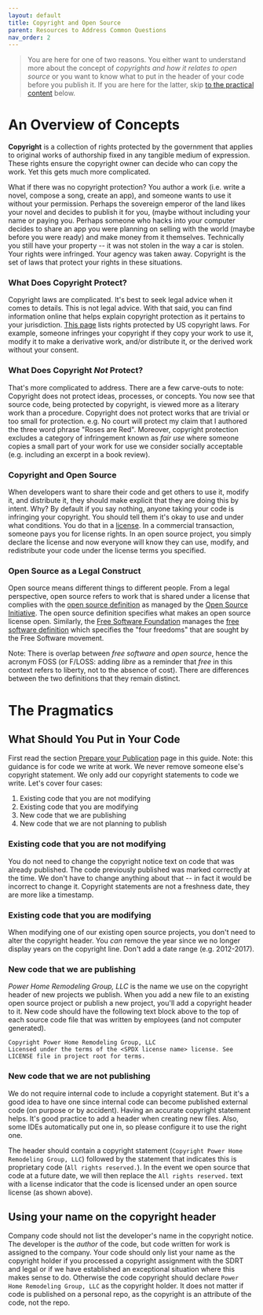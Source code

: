 ```yaml
---
layout: default
title: Copyright and Open Source
parent: Resources to Address Common Questions
nav_order: 2
---
```


> You are here for one of two reasons. You either want to understand more about the concept of _copyrights and how it relates to open source_ or you want to know what to put in the header of your code before you publish it. If you are here for the latter, skip [to the practical content](../resources/copyright.html#what-should-you-put-in-your-code) below.

# An Overview of Concepts

**Copyright** is a collection of rights protected by the government that applies to original works of authorship fixed in any tangible medium of expression. These rights ensure the copyright owner can decide who can copy the work. Yet this gets much more complicated.

What if there was no copyright protection? You author a work (i.e. write a novel, compose a song, create an app), and someone wants to use it without your permission. Perhaps the sovereign emperor of the land likes your novel and decides to publish it for you, (maybe without including your name or paying you. Perhaps someone who hacks into your computer decides to share an app you were planning on selling with the world (maybe before you were ready) and make money from it themselves. Technically you still have your property -- it was not stolen in the way a car is stolen. Your rights were infringed. Your agency was taken away. Copyright is the set of laws that protect your rights in these situations.

### What Does Copyright Protect?

Copyright laws are complicated. It's best to seek legal advice when it comes to details. This is not legal advice. With that said, you can find information online that helps explain copyright protection as it pertains to your jurisdiction. [This page](https://www.law.cornell.edu/uscode/text/17/106) lists rights protected by US copyright laws. For example, someone infringes your copyright if they copy your work to use it, modify it to make a derivative work, and/or distribute it, or the derived work without your consent.

### What Does Copyright _Not_ Protect?

That's more complicated to address. There are a few carve-outs to note: Copyright does not protect ideas, processes, or concepts. You now see that source code, being protected by copyright, is viewed more as a literary work than a procedure. Copyright does not protect works that are trivial or too small for protection. e.g. No court will protect my claim that I authored the three word phrase "Roses are Red". Moreover, copyright protection excludes a category of infringement known as _fair use_ where someone copies a small part of your work for use we consider socially acceptable (e.g. including an excerpt in a book review).

### Copyright and Open Source

When developers want to share their code and get others to use it, modify it, and distribute it, they should make explicit that they are doing this by intent. Why? By default if you say nothing, anyone taking your code is infringing your copyright. You should tell them it's okay to use and under what conditions. You do that in a [license](../resources/license.md). In a commercial transaction, someone pays you for license rights. In an open source project, you simply declare the license and now everyone will know they can use, modify, and redistribute your code under the license terms you specified.

### Open Source as a Legal Construct

Open source means different things to different people. From a legal perspective, open source refers to work that is shared under a license that complies with the [open source definition](https://opensource.org/osd) as managed by the [Open Source Initiative](https://opensource.org/). The open source definition specifies what makes an open source license open. Similarly, the [Free Software Foundation](https://www.fsf.org/) manages the [free software definition](https://www.gnu.org/philosophy/free-sw.html) which specifies the "four freedoms" that are sought by the Free Software movement.

Note: There is overlap between _free software_ and _open source_, hence the acronym FOSS (or F/LOSS: adding _libre_ as a reminder that _free_ in this context refers to liberty, not to the absence of cost). There are differences between the two definitions that they remain distinct.

# The Pragmatics

## What Should You Put in Your Code

First read the section [Prepare your Publication](../publishing/prepare.html#add-copyright-license-headers-to-your-code) page in this guide. Note: this guidance is for code we write at work. We never remove someone else's copyright statement. We only add our copyright statements to code we write. Let's cover four cases:

1. Existing code that you are not modifying
1. Existing code that you are modifying
1. New code that we are publishing
1. New code that we are not planning to publish

### Existing code that you are not modifying

You do not need to change the copyright notice text on code that was already published. The code previously published was marked correctly at the time. We don't have to change anything about that -- in fact it would be incorrect to change it. Copyright statements are not a freshness date, they are more like a timestamp.

### Existing code that you are modifying

When modifying one of our existing open source projects, you don't need to alter the copyright header. You _can_ remove the year since we no longer display years on the copyright line. Don't add a date range (e.g. 2012-2017).

### New code that we are publishing

_Power Home Remodeling Group, LLC_ is the name we use on the copyright header of new projects we publish. When you add a new file to an existing open source project or publish a new project, you'll add a copyright header to it. New code should have the following text block above to the top of each source code file that was written by employees (and not computer generated).

```
Copyright Power Home Remodeling Group, LLC
Licensed under the terms of the <SPDX license name> license. See LICENSE file in project root for terms.
```

### New code that we are not publishing

We do not require internal code to include a copyright statement. But it's a good idea to have one since internal code can become published external code (on purpose or by accident). Having an accurate copyright statement helps. It's good practice to add a header when creating new files. Also, some IDEs automatically put one in, so please configure it to use the right one.

The header should contain a copyright statement (`Copyright Power Home Remodeling Group, LLC`) followed by the statement that indicates this is proprietary code (`All rights reserved.`). In the event we open source that code at a future date, we will then replace the `All rights reserved.` text with a license indicator that the code is licensed under an open source license (as shown above).

## Using your name on the copyright header

Company code should not list the developer's name in the copyright notice. The developer is the _author_ of the code, but code written for work is assigned to the company. Your code should only list your name as the copyright holder if you processed a copyright assignment with the SDRT and legal or if we have established an exceptional situation where this makes sense to do. Otherwise the code copyright should declare `Power Home Remodeling Group, LLC` as the copyright holder. It does not matter if code is published on a personal repo, as the copyright is an attribute of the code, not the repo.
